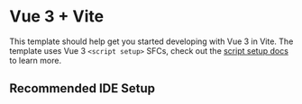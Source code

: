 # Vue 3 + Vite

This template should help get you started developing with Vue 3 in Vite. The template uses Vue 3 `<script setup>` SFCs, check out the [script setup docs](https://v3.vuejs.org/api/sfc-script-setup.html#sfc-script-setup) to learn more.

## Recommended IDE Setup

<!-- - [VSCode](https://code.visualstudio.com/) + [Volar](https://marketplace.visualstudio.com/items?itemName=johnsoncodehk.volar) -->
